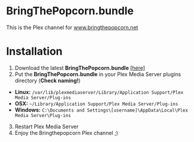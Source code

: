 BringThePopcorn.bundle
======================

This is the Plex channel for www.bringthepopcorn.net

Installation
======================

1. Download the latest **BringThePopcorn.bundle** [[here]](https://github.com/MaZZly/BringThePopcorn.bundle/archive/master.zip)
2. Put the **BringThePopcorn.bundle** in your Plex Media Server plugins directory (**Check naming!**)
 - **Linux:** `/var/lib/plexmediaserver/Library/Application Support/Plex Media Server/Plug-ins`
 - **OSX:** `~/Library/Application Support/Plex Media Server/Plug-ins`
 - **Windows:** `C:\Documents and Settings\[username]\AppData\Local\Plex Media Server\Plug-ins`
3. Restart Plex Media Server
4. Enjoy the Bringthepopcorn Plex channel ;)
